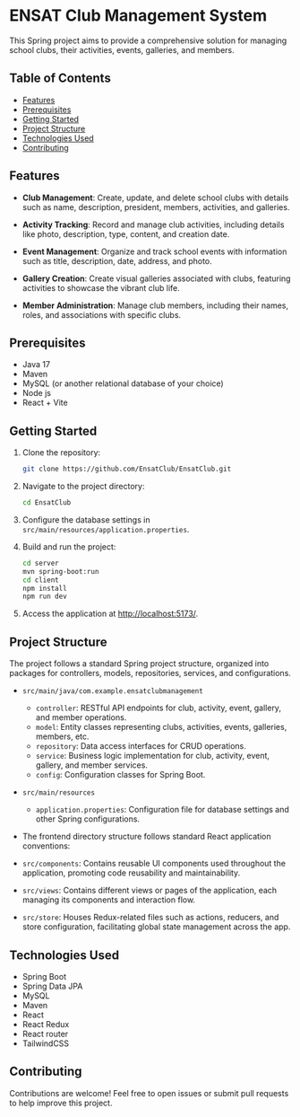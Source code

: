 

# ENSAT Club Management System

This Spring project aims to provide a comprehensive solution for managing school clubs, their activities, events, galleries, and members.

## Table of Contents

- [Features](#features)
- [Prerequisites](#prerequisites)
- [Getting Started](#getting-started)
- [Project Structure](#project-structure)
- [Technologies Used](#technologies-used)
- [Contributing](#contributing)


## Features

- **Club Management**: Create, update, and delete school clubs with details such as name, description, president, members, activities, and galleries.

- **Activity Tracking**: Record and manage club activities, including details like photo, description, type, content, and creation date.

- **Event Management**: Organize and track school events with information such as title, description, date, address, and photo.

- **Gallery Creation**: Create visual galleries associated with clubs, featuring activities to showcase the vibrant club life.

- **Member Administration**: Manage club members, including their names, roles, and associations with specific clubs.

## Prerequisites

- Java 17
- Maven
- MySQL (or another relational database of your choice)
- Node js
- React + Vite

## Getting Started

1. Clone the repository:

   ```bash
   git clone https://github.com/EnsatClub/EnsatClub.git
   
   ```

2. Navigate to the project directory:

   ```bash
   cd EnsatClub
   ```

3. Configure the database settings in `src/main/resources/application.properties`.

4. Build and run the project:

   ```bash
   cd server
   mvn spring-boot:run
   cd client
   npm install
   npm run dev
   ```

5. Access the application at [http://localhost:5173/](http://localhost:5173/).

## Project Structure

The project follows a standard Spring project structure, organized into packages for controllers, models, repositories, services, and configurations.

- `src/main/java/com.example.ensatclubmanagement`
  - `controller`: RESTful API endpoints for club, activity, event, gallery, and member operations.
  - `model`: Entity classes representing clubs, activities, events, galleries, members, etc.
  - `repository`: Data access interfaces for CRUD operations.
  - `service`: Business logic implementation for club, activity, event, gallery, and member services.
  - `config`: Configuration classes for Spring Boot.

- `src/main/resources`
  - `application.properties`: Configuration file for database settings and other Spring configurations.

- The frontend directory structure follows standard React application conventions:

 - `src/components`: Contains reusable UI components used throughout the application, promoting code reusability and maintainability.
 - `src/views`: Contains different views or pages of the application, each managing its components and interaction flow.
 - `src/store`: Houses Redux-related files such as actions, reducers, and store configuration, facilitating global state management across the app. 

## Technologies Used

- Spring Boot
- Spring Data JPA
- MySQL
- Maven
- React
- React Redux
- React router
- TailwindCSS

## Contributing

Contributions are welcome! Feel free to open issues or submit pull requests to help improve this project.

